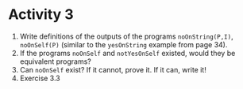# Activity 3

1. Write definitions of the outputs of the programs `noOnString(P,I)`, `noOnSelf(P)` (similar to the `yesOnString` example from page 34).
2. If the programs `noOnSelf` and `notYesOnSelf` existed, would they be equivalent programs?
3. Can `noOnSelf` exist? If it cannot, prove it. If it can, write it!
4. Exercise 3.3
